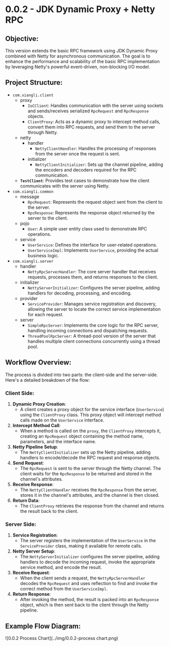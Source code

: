 # 0.0.2 - JDK Dynamic Proxy + Netty RPC

## Objective:

This version extends the basic RPC framework using JDK Dynamic Proxy combined with Netty for asynchronous communication. The goal is to enhance the performance and scalability of the basic RPC implementation by leveraging Netty's powerful event-driven, non-blocking I/O model.

## Project Structure:

- `com.xiangli.client`
  - proxy
    - `IoCClient`: Handles communication with the server using sockets and sends/receives serialized `RpcRequest` and `RpcResponse` objects.
    - `ClientProxy`: Acts as a dynamic proxy to intercept method calls, convert them into RPC requests, and send them to the server through Netty.
  - netty
    - handler
      - `NettyClientHandler`: Handles the processing of responses from the server once the request is sent.
    - initializer
      - `NettyClientInitializer`: Sets up the channel pipeline, adding the encoders and decoders required for the RPC communication.
  - **`TestClient`**: Provides test cases to demonstrate how the client communicates with the server using Netty.
- `com.xiangli.common`
  - message
    - `RpcRequest`: Represents the request object sent from the client to the server.
    - `RpcResponse`: Represents the response object returned by the server to the client.
  - pojo
    - `User`: A simple user entity class used to demonstrate RPC operations.
  - service
    - `UserService`: Defines the interface for user-related operations.
    - `UserServiceImpl`: Implements `UserService`, providing the actual business logic.
- `com.xiangli.server`
  - handler
    - `NettyRpcServerHandler`: The core server handler that receives requests, processes them, and returns responses to the client.
  - initializer
    - `NettyServerInitializer`: Configures the server pipeline, adding handlers for decoding, processing, and encoding.
  - provider
    - `ServiceProvider`: Manages service registration and discovery, allowing the server to locate the correct service implementation for each request.
  - server
    - `SimpleRpcServer`: Implements the core logic for the RPC server, handling incoming connections and dispatching requests.
    - `ThreadPoolRpcServer`: A thread-pool version of the server that handles multiple client connections concurrently using a thread pool.

## Workflow Overview:

The process is divided into two parts: the client-side and the server-side. Here's a detailed breakdown of the flow:

### Client Side:

1. **Dynamic Proxy Creation**:
   - A client creates a proxy object for the service interface (`UserService`) using the `ClientProxy` class. This proxy object will intercept method calls made on the `UserService` interface.
2. **Intercept Method Call**:
   - When a method is called on the `proxy`, the `ClientProxy` intercepts it, creating an `RpcRequest` object containing the method name, parameters, and the interface name.
3. **Netty Pipeline Setup**:
   - The `NettyClientInitializer` sets up the Netty pipeline, adding handlers to encode/decode the RPC request and response objects.
4. **Send Request**:
   - The `RpcRequest` is sent to the server through the Netty channel. The client waits for the `RpcResponse` to be returned and stored in the channel's attributes.
5. **Receive Response**:
   - The `NettyClientHandler` receives the `RpcResponse` from the server, stores it in the channel's attributes, and the channel is then closed.
6. **Return Data**:
   - The `ClientProxy` retrieves the response from the channel and returns the result back to the client.

### Server Side:

1. **Service Registration**:
   - The server registers the implementation of the `UserService` in the `ServiceProvider` class, making it available for remote calls.
2. **Netty Server Setup**:
   - The `NettyServerInitializer` configures the server pipeline, adding handlers to decode the incoming request, invoke the appropriate service method, and encode the result.
3. **Receive Request**:
   - When the client sends a request, the `NettyRpcServerHandler` decodes the `RpcRequest` and uses reflection to find and invoke the correct method from the `UserServiceImpl`.
4. **Return Response**:
   - After invoking the method, the result is packed into an `RpcResponse` object, which is then sent back to the client through the Netty pipeline.

## Example Flow Diagram:
![0.0.2 Process Chart](../img/0.0.2-process chart.png)






